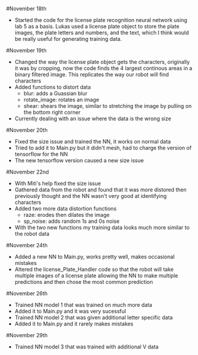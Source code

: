 #November 18th

- Started the code for the license plate recognition neural network using lab 5 as a basis. Lukas used a license plate object to store the plate images, the plate letters and numbers, and the text, which I think would be really useful for generating training data.
  

#November 19th

- Changed the way the license plate object gets the characters, originally it was by cropping, now the code finds the 4 largest continous areas in a binary filtered image. This replicates the way our robot will find characters
- Added functions to distort data
  - blur: adds a Guassian blur
  - rotate_image: rotates an image
  - shear: shears the image, similar to stretching the image by pulling on the bottom right corner
- Currently dealing with an issue where the data is the wrong size

#November 20th
- Fixed the size issue and trained the NN, it works on normal data
- Tried to add it to Main.py but it didn't mesh, had to charge the version of tensorflow for the NN
- The new tensorflow version caused a new size issue

#November 22nd
- With Miti's help fixed the size issue
- Gathered data from the robot and found that it was more distored then previously thought and the NN wasn't very good at identifying characters
- Added two more data distortion functions
  - raze: erodes then dilates the image
  - sp_noise: adds random 1s and 0s noise
- With the two new functions my training data looks much more similar to the robot data

#November 24th
- Added a new NN to Main.py, works pretty well, makes occasional mistakes
- Altered the license_Plate_Handler code so that the robot will take multiple images of a license plate allowing the NN to make multiple predictions and then chose the most common prediction

#November 26th
- Trained NN model 1 that was trained on much more data
- Added it to Main.py and it was very sucessful
- Trained NN model 2 that was given additional letter specific data
- Added it to Main.py and it rarely makes mistakes

#November 29th
- Trained NN model 3 that was trained with additional V data
